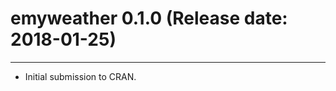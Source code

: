 # emyweather 0.1.0 (Release date: 2018-01-25)

--------------------------------------------------------------------------------

* Initial submission to CRAN.



